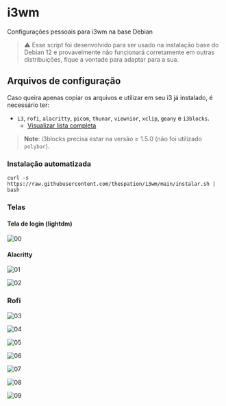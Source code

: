 # i3wm
Configurações pessoais para i3wm na base Debian

> :warning: Esse script foi desenvolvido para ser usado na instalação base do Debian 12 e provavelmente não funcionará corretamente em outras distribuições, fique a vontade para adaptar para a sua.

## Arquivos de configuração
Caso queira apenas copiar os arquivos e utilizar em seu i3 já instalado, é necessário ter:
* `i3`, `rofi`, `alacritty`, `picom`, `thunar`, `viewnior`, `xclip`, `geany` e `i3blocks`.
  * [Visualizar lista completa](https://github.com/thespation/i3wm/blob/bf72cc37b5a76d4a66c95ae4c930b8cb2301a9c7/instalar.sh#L36)

> **Note**: i3blocks precisa estar na versão ≥ 1.5.0 (não foi utilizado `polybar`).

### Instalação automatizada
````
curl -s https://raw.githubusercontent.com/thespation/i3wm/main/instalar.sh | bash
````

### Telas
#### Tela de login (lightdm)
![00](https://github.com/user-attachments/assets/9bcc86af-e5f7-4fb2-bf8d-43c7fd5e8c62)

#### Alacritty
![01](https://github.com/user-attachments/assets/bf8c5edf-4308-4ef7-b8fe-b94377d7c006)

![02](https://github.com/user-attachments/assets/6244ebc5-77d2-4afb-824d-abbcd8cfcb8c)
### Rofi
![03](https://github.com/user-attachments/assets/9213b596-faa4-4254-ac8e-919989c4debe)

![04](https://github.com/user-attachments/assets/27b43a69-60f6-4384-bbf1-8b1732853ffd)

![05](https://github.com/user-attachments/assets/d887ae62-4614-4820-a1b6-377a03ea6322)

![06](https://github.com/user-attachments/assets/97e0cc9a-d031-47ac-8a6e-a6e984c72b33)

![07](https://github.com/user-attachments/assets/89d8f560-928e-4ebd-bc9a-4fc100032702)

![08](https://github.com/user-attachments/assets/c4322697-dbeb-48c7-b491-63b4d562bdf6)

![09](https://github.com/user-attachments/assets/982e359c-7427-43ce-9749-994f043c43f7)
















